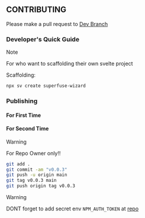 ## CONTRIBUTING

Please make a pull request to [Dev Branch](https://github.com/Ratimon/redprint-wizard/tree/dev)

### Developer's Quick Guide

>[!NOTE]
> For who want to scaffolding their own svelte project

Scaffolding:

```bash
npx sv create superfuse-wizard
```


### Publishing

#### For First Time

#### For Second Time

>[!WARNING]
> For Repo Owner only!!

```bash
git add .
git commit -am "v0.0.3"
git push -u origin main
git tag v0.0.3 main
git push origin tag v0.0.3
```
>[!WARNING]
> DONT forget to add secret env `NPM_AUTH_TOKEN` at [repo](https://github.com/Ratimon/superfuse-wizard/settings/secrets/actions)